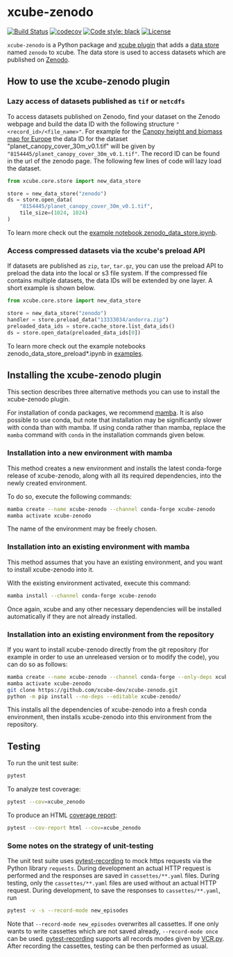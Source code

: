 # xcube-zenodo

[![Build Status](https://github.com/xcube-dev/xcube-zenodo/actions/workflows/unittest-workflow.yml/badge.svg?branch=main)](https://github.com/xcube-dev/xcube-zenodo/actions)
[![codecov](https://codecov.io/gh/xcube-dev/xcube-zenodo/graph/badge.svg?token=ktcp1maEgz)](https://codecov.io/gh/xcube-dev/xcube-zenodo)
[![Code style: black](https://img.shields.io/badge/code%20style-black-000000.svg)](https://github.com/psf/black)
[![License](https://img.shields.io/github/license/dcs4cop/xcube-smos)](https://github.com/xcube-dev/xcube-zenodo/blob/main/LICENSE)

`xcube-zenodo` is a Python package and
[xcube plugin](https://xcube.readthedocs.io/en/latest/plugins.html) that adds a
[data store](https://xcube.readthedocs.io/en/latest/api.html#data-store-framework)
named `zenodo` to xcube. The data store is used to access datasets which are published
on [Zenodo](https://zenodo.org/).


## How to use the xcube-zenodo plugin

### Lazy access of datasets published as `tif` or `netcdfs`

To access datasets published on Zenodo, find your dataset on the Zenodo webpage and build
the data ID with the following structure `"<record_id>/<file_name>"`. For example for 
the [Canopy height and biomass map for Europe](https://zenodo.org/records/8154445) the
data ID for the dataset "planet_canopy_cover_30m_v0.1.tif" will be given by
`"8154445/planet_canopy_cover_30m_v0.1.tif"`. The record ID can be found in the url of 
the zenodo page. The following few lines of code will lazy load the dataset. 

```python
from xcube.core.store import new_data_store

store = new_data_store("zenodo")
ds = store.open_data(
    "8154445/planet_canopy_cover_30m_v0.1.tif",
    tile_size=(1024, 1024)
)
```

To learn more check out the [example notebook zenodo_data_store.ipynb](examples/zenodo_data_store.ipynb).


### Access compressed datasets via the xcube's preload API

If datasets are published as `zip`, `tar`, `tar.gz`, you can use the preload API to
preload the data into the local or s3 file system. If the compressed file contains
multiple datasets, the data IDs will be extended by one layer. A short example is shown
below.

```python
from xcube.core.store import new_data_store

store = new_data_store("zenodo")
handler = store.preload_data("13333034/andorra.zip")
preloaded_data_ids = store.cache_store.list_data_ids()
ds = store.open_data(preloaded_data_ids[0])
```

To learn more check out the example notebooks zenodo_data_store_preload*.ipynb in
[examples](examples).


## Installing the xcube-zenodo plugin

This section describes three alternative methods you can use to install the
xcube-zenodo plugin.

For installation of conda packages, we recommend
[mamba](https://mamba.readthedocs.io/). It is also possible to use conda,
but note that installation may be significantly slower with conda than with
mamba. If using conda rather than mamba, replace the `mamba` command with
`conda` in the installation commands given below.

### Installation into a new environment with mamba

This method creates a new environment and installs the latest conda-forge
release of xcube-zenodo, along with all its required dependencies, into the
newly created environment.

To do so, execute the following commands:

```bash
mamba create --name xcube-zenodo --channel conda-forge xcube-zenodo
mamba activate xcube-zenodo
```

The name of the environment may be freely chosen.

### Installation into an existing environment with mamba

This method assumes that you have an existing environment, and you want
to install xcube-zenodo into it.

With the existing environment activated, execute this command:

```bash
mamba install --channel conda-forge xcube-zenodo
```

Once again, xcube and any other necessary dependencies will be installed
automatically if they are not already installed.

### Installation into an existing environment from the repository

If you want to install xcube-zenodo directly from the git repository (for example
in order to use an unreleased version or to modify the code), you can
do so as follows:

```bash
mamba create --name xcube-zenodo --channel conda-forge --only-deps xcube-zenodo
mamba activate xcube-zenodo
git clone https://github.com/xcube-dev/xcube-zenodo.git
python -m pip install --no-deps --editable xcube-zenodo/
```

This installs all the dependencies of xcube-zenodo into a fresh conda environment,
then installs xcube-zenodo into this environment from the repository.

## Testing <a name="testing"></a>

To run the unit test suite:

```bash
pytest
```

To analyze test coverage:

```bash
pytest --cov=xcube_zenodo
```

To produce an HTML
[coverage report](https://pytest-cov.readthedocs.io/en/latest/reporting.html):

```bash
pytest --cov-report html --cov=xcube_zenodo
```

### Some notes on the strategy of unit-testing <a name="unittest_strategy"></a>

The unit test suite uses [pytest-recording](https://pypi.org/project/pytest-recording/)
to mock https requests via the Python library `requests`. During development an
actual HTTP request is performed and the responses are saved in `cassettes/**.yaml`
files. During testing, only the `cassettes/**.yaml` files are used without an actual
HTTP request. During development, to save the responses to `cassettes/**.yaml`, run

```bash
pytest -v -s --record-mode new_episodes
```
Note that `--record-mode new_episodes` overwrites all cassettes. If one only
wants to write cassettes which are not saved already, `--record-mode once` can be used.
[pytest-recording](https://pypi.org/project/pytest-recording/) supports all records modes given by [VCR.py](https://vcrpy.readthedocs.io/en/latest/usage.html#record-modes).
After recording the cassettes, testing can be then performed as usual.
